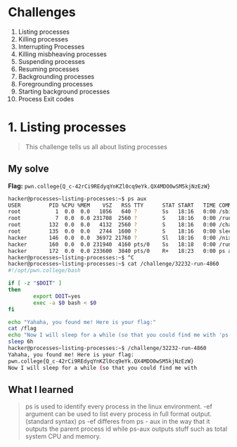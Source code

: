 # Challenges
1. Listing processes
2. Killing processes
3. Interrupting Processes
4. Killing misbheaving processes
5. Suspending processes
6. Resuming processes
7. Backgrounding processes
8. Foregrounding processes
9. Starting background processes
10. Process Exit codes
   
# 1. Listing processes
> This challenge tells us all about listing processes 

## My solve
**Flag:** `pwn.college{Q_c-42rCi9REdyqYnKZl0cq9eYk.QX4MDO0wSM5kjNzEzW} `
```bash
hacker@processes~listing-processes:~$ ps aux
USER         PID %CPU %MEM    VSZ   RSS TTY      STAT START   TIME COMMAND
root           1  0.0  0.0   1056   640 ?        Ss   18:16   0:00 /sbin/docker-init -- /nix/var/nix/profiles/dojo-workspace/bin/dojo-init /run/d
root           7  0.0  0.0 231708  2560 ?        S    18:16   0:00 /run/dojo/bin/sleep 6h
root         132  0.0  0.0   4132  2560 ?        S    18:16   0:00 /challenge/32232-run-4860
root         135  0.0  0.0   2744  1600 ?        S    18:16   0:00 sleep 6h
hacker       146  0.0  0.0  36972 21760 ?        Sl   18:16   0:00 /nix/store/g0q8n7xfjp7znj41hcgrq893a9m0i474-ttyd-1.7.7/bin/ttyd --port 7681 --
hacker       160  0.0  0.0 231940  4160 pts/0    Ss   18:18   0:00 /run/dojo/bin/bash --login
hacker       172  0.0  0.0 233600  3840 pts/0    R+   18:23   0:00 ps aux
hacker@processes~listing-processes:~$ ^C
hacker@processes~listing-processes:~$ cat /challenge/32232-run-4860
#!/opt/pwn.college/bash

if [ -z "$DOIT" ]
then
        export DOIT=yes
        exec -a $0 bash < $0
fi

echo "Yahaha, you found me! Here is your flag:"
cat /flag
echo "Now I will sleep for a while (so that you could find me with 'ps')."
sleep 6h
hacker@processes~listing-processes:~$ /challenge/32232-run-4860
Yahaha, you found me! Here is your flag:
pwn.college{Q_c-42rCi9REdyqYnKZl0cq9eYk.QX4MDO0wSM5kjNzEzW}
Now I will sleep for a while (so that you could find me with
```

## What I learned 
> ps is used to identify every process in the linux environment.
> -ef argument can be used to list every process in full format output. (standard syntax)
> ps -ef differes from ps - aux in the way that it outputs the parent process id while ps-aux outputs stuff such as total system CPU and memory.
